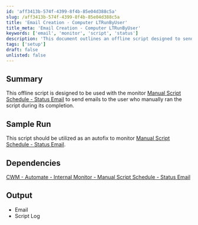 ```yaml
---
id: 'aff3413b-574f-4399-8f4b-85e04d388c5a'
slug: /aff3413b-574f-4399-8f4b-85e04d388c5a
title: 'Email Creation - Computer LTRunByUser'
title_meta: 'Email Creation - Computer LTRunByUser'
keywords: ['email', 'monitor', 'script', 'status']
description: 'This document outlines an offline script designed to send emails to users who manually run the script, providing completion notifications. It serves as an autofix for monitoring the Manual Script Schedule - Status Email, ensuring users are kept informed of the script execution status.'
tags: ['setup']
draft: false
unlisted: false
---
```


## Summary

This offline script is designed to be used with the monitor [Manual Script Schedule - Status Email](/docs/587dab37-7b57-467f-bcde-b112783f5cf1) to send emails to the user who manually ran the script during its completion.

## Sample Run

This script should be utilized as an autofix to monitor [Manual Script Schedule - Status Email](/docs/587dab37-7b57-467f-bcde-b112783f5cf1).

## Dependencies

[CWM - Automate - Internal Monitor - Manual Script Schedule - Status Email](/docs/587dab37-7b57-467f-bcde-b112783f5cf1)

## Output

- Email
- Script Log


